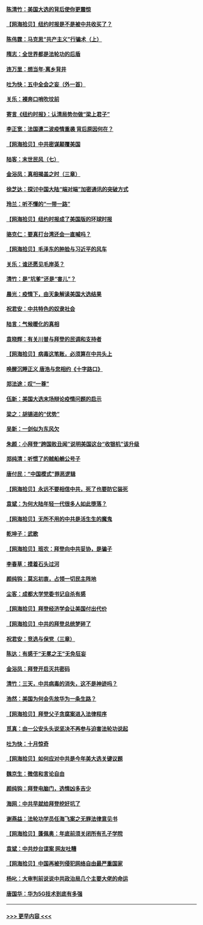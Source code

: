 #### [陈清竹：美国大选的背后使你更震惊](../pages/nsc993/n12515589.md?t=10311702) 
#### [【网海拾贝】纽约时报是不是被中共收买了？](../pages/nsc993/n12515122.md?t=10311702) 
#### [陈伟霆：马克思“共产主义”行骗术（上）](../pages/nsc993/n12510217.md?t=10311702) 
#### [隋志：全世界都是法轮功的后盾](../pages/nsc993/n12510636.md?t=10311702) 
#### [连万里：想当年‧离乡背井](../pages/nsc993/n12510623.md?t=10311702) 
#### [吐为快：五中全会之妄（外一首）](../pages/nsc993/n12510470.md?t=10311702) 
#### [关乐：裸奔口哨吹坟前](../pages/nsc993/n12510403.md?t=10311702) 
#### [寄言《纽约时报》：认清局势勿做“梁上君子”](../pages/nsc993/n12510042.md?t=10311702) 
#### [李正宽：法国遭二波疫情重袭 背后原因何在？](../pages/nsc993/n12509971.md?t=10311702) 
#### [【网海拾贝】中共密谋颠覆美国](../pages/nsc993/n12509816.md?t=10311702) 
#### [陆客：末世民风（七）](../pages/nsc993/n12507822.md?t=10311702) 
#### [金浴凤：真相揭盖之时（三章）](../pages/nsc993/n12507804.md?t=10311702) 
#### [徐芝达：探讨中国大陆“端对端”加密通讯的突破方式](../pages/nsc993/n12507682.md?t=10311702) 
#### [玲兰：听不懂的“一带一路”](../pages/nsc993/n12507669.md?t=10311702) 
#### [【网海拾贝】纽约时报成了美国版的环球时报](../pages/nsc993/n12507053.md?t=10311702) 
#### [骆克仁：要真打台湾还会一直喊吗？](../pages/nsc993/n12506843.md?t=10311702) 
#### [【网海拾贝】毛泽东的肿脸与习近平的风车](../pages/nsc993/n12504537.md?t=10311702) 
#### [关乐：谁还愿见毛岸英？](../pages/nsc993/n12503866.md?t=10311702) 
#### [清竹：是“坑爹”还是“害儿”？](../pages/nsc993/n12503034.md?t=10311702) 
#### [晨光：疫情下，由天象解读美国大选结果](../pages/nsc993/n12502536.md?t=10311702) 
#### [祝君安：中共特色的奴隶社会](../pages/nsc993/n12501529.md?t=10311702) 
#### [陆言：气候暖化的真相](../pages/nsc993/n12501183.md?t=10311702) 
#### [袁晓辉：有关川普与拜登的民调和支持者](../pages/nsc993/n12500433.md?t=10311702) 
#### [【网海拾贝】病毒这笔账，必须算在中共头上](../pages/nsc993/n12500320.md?t=10311702) 
#### [唤醒沉睡正义 唐浩与您相约《十字路口》](../pages/nsc993/n12497980.md?t=10311702) 
#### [郑法途：叹“一尊”](../pages/nsc993/n12498837.md?t=10311702) 
#### [伍新：美国大选末场辩论疫情问题的启示](../pages/nsc993/n12498829.md?t=10311702) 
#### [梁之：胡锡进的“优势”](../pages/nsc993/n12498780.md?t=10311702) 
#### [吴新：一剑似为东风欠](../pages/nsc993/n12498772.md?t=10311702) 
#### [朱颜：小拜登“跨国败丑闻”说明美国这台“收银机”该升级](../pages/nsc993/n12498731.md?t=10311702) 
#### [郑纯清：听惯了的贼船艄公号子](../pages/nsc993/n12498721.md?t=10311702) 
#### [唐付民：“中国模式”罪恶逻辑](../pages/nsc993/n12498310.md?t=10311702) 
#### [【网海拾贝】永远不要相信中共，死了也要防它装死](../pages/nsc993/n12498162.md?t=10311702) 
#### [袁斌：为何大陆年轻一代很多人如此堕落？](../pages/nsc993/n12495696.md?t=10311702) 
#### [【网海拾贝】无所不用的中共是活生生的魔鬼](../pages/nsc993/n12495621.md?t=10311702) 
#### [乾坤子：武歌](../pages/nsc993/n12493391.md?t=10311702) 
#### [【网海拾贝】班农：拜登向中共妥协，是骗子](../pages/nsc993/n12492877.md?t=10311702) 
#### [李春草：摸着石头过河](../pages/nsc993/n12491121.md?t=10311702) 
#### [颜纯钩：莫忘初衷，占领一切民主阵地](../pages/nsc993/n12490965.md?t=10311702) 
#### [尘客：成都大学党委书记自杀有感](../pages/nsc993/n12490950.md?t=10311702) 
#### [【网海拾贝】拜登经济学会让美国付出代价](../pages/nsc993/n12489662.md?t=10311702) 
#### [【网海拾贝】中共的拜登总统梦碎了](../pages/nsc993/n12487896.md?t=10311702) 
#### [祝君安：竞选与保党（三章）](../pages/nsc993/n12487258.md?t=10311702) 
#### [陈达：有感于“无冕之王”无免狂妄](../pages/nsc993/n12485133.md?t=10311702) 
#### [金浴凤：拜登开启灭共密码](../pages/nsc993/n12485125.md?t=10311702) 
#### [清竹：三天，中共病毒的消失，这不是神迹吗？](../pages/nsc993/n12485027.md?t=10311702) 
#### [浩然：美国为何会先放华为一条生路？](../pages/nsc993/n12484997.md?t=10311702) 
#### [【网海拾贝】拜登父子贪腐案进入法律程序](../pages/nsc993/n12484957.md?t=10311702) 
#### [觅真：由一公安头头说坚决不再参与迫害法轮功说起](../pages/nsc993/n12484212.md?t=10311702) 
#### [吐为快：十月惊奇](../pages/nsc993/n12484172.md?t=10311702) 
#### [【网海拾贝】如何应对中共是今年美大选关键议题](../pages/nsc993/n12483755.md?t=10311702) 
#### [魏京生：微信和言论自由](../pages/nsc993/n12483372.md?t=10311702) 
#### [颜纯钩：拜登电脑门，选情凶多吉少](../pages/nsc993/n12482666.md?t=10311702) 
#### [海网：中共早就给拜登挖好坑了](../pages/nsc993/n12482660.md?t=10311702) 
#### [谢燕益：法轮功学员任海飞案之无罪法律意见书](../pages/nsc993/n12482512.md?t=10311702) 
#### [【网海拾贝】蓬佩奥：年底前须关闭所有孔子学院](../pages/nsc993/n12482443.md?t=10311702) 
#### [袁斌：中共炒台谍案 网友吐糟](../pages/nsc993/n12481564.md?t=10311702) 
#### [【网海拾贝】中国再被列侵犯网络自由最严重国家](../pages/nsc993/n12479643.md?t=10311702) 
#### [杨叱：大审判前说说中共政治局几个主要大佬的命运](../pages/nsc993/n12477527.md?t=10311702) 
#### [唐国华：华为5G技术到底有多强](../pages/nsc993/n12477483.md?t=10311702) 

----
#### [ >>> 更早内容 <<< ](../indexes/nsc993-earlier.md)
